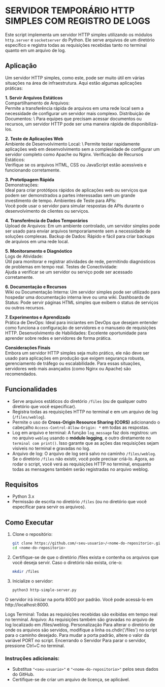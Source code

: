 # SERVIDOR TEMPORÁRIO HTTP SIMPLES COM REGISTRO DE LOGS
<p align="justify">
   
Este script implementa um servidor HTTP simples utilizando os módulos `http.server` e `socketserver` do Python. 
Ele serve arquivos de um diretório específico e registra todas as requisições recebidas tanto no terminal quanto em um arquivo de log.

## Aplicação

Um servidor HTTP simples, como este, pode ser muito útil em várias situações na área de infraestrutura. 
Aqui estão algumas aplicações práticas:

**1. Servir Arquivos Estáticos** \
   Compartilhamento de Arquivos: \
   Permite a transferência rápida de arquivos em uma rede local sem a necessidade de configurar um servidor mais complexo.
   Distribuição de Documentos: \ 
   Para equipes que precisam acessar documentos ou recursos, um servidor HTTP pode ser uma maneira rápida de disponibilizá-los.

**2. Teste de Aplicações Web** \
   Ambiente de Desenvolvimento Local: \ 
   Permite testar rapidamente aplicações web em desenvolvimento sem a complexidade de configurar um servidor completo como Apache ou Nginx.
   Verificação de Recursos Estáticos: \
   Verifique se os arquivos HTML, CSS ou JavaScript estão acessíveis e funcionando corretamente.

**3. Prototipagem Rápida** \
   Demonstrações: \
   Ideal para criar protótipos rápidos de aplicações web ou serviços que podem ser demonstrados a partes interessadas sem um grande investimento de tempo.
   Ambientes de Teste para APIs: \
   Você pode usar o servidor para simular respostas de APIs durante o desenvolvimento de clientes ou serviços.

**4. Transferência de Dados Temporários** \
   Upload de Arquivos: Em um ambiente controlado, um servidor simples pode ser usado para enviar arquivos temporariamente sem a necessidade de soluções complexas.
   Backup de Dados: Rápido e fácil para criar backups de arquivos em uma rede local.

**5. Monitoramento e Diagnóstico** \
   Logs de Atividade: \
   Útil para monitorar e registrar atividades de rede, permitindo diagnósticos de problemas em tempo real.
   Testes de Conectividade: \
   Ajuda a verificar se um servidor ou serviço pode ser acessado corretamente.

**6. Documentação e Recursos** \
   Wiki ou Documentação Interna: Um servidor simples pode ser utilizado para hospedar uma documentação interna leve ou uma wiki.
   Dashboards de Status: Pode servir páginas HTML simples que exibem o status de serviços ou outros recursos.

**7. Experimentos e Aprendizado** \
   Prática de DevOps: Ideal para iniciantes em DevOps que desejam entender como funciona a configuração de servidores e o manuseio de requisições HTTP.
   Desenvolvimento de Habilidades: Excelente oportunidade para aprender sobre redes e servidores de forma prática.

**Considerações Finais** \
   Embora um servidor HTTP simples seja muito prático, ele não deve ser usado para aplicações em produção que exigem segurança robusta, gerenciamento de tráfego ou escalabilidade. Para essas situações, servidores web mais avançados (como Nginx ou Apache) são recomendados.

## Funcionalidades

- Serve arquivos estáticos do diretório `/files` (ou de qualquer outro diretório que você especificar).
- Registra todas as requisições HTTP no terminal e em um arquivo de log (`/files/weblog`).
- Permite o uso de **Cross-Origin Resource Sharing (CORS)** adicionando o cabeçalho `Access-Control-Allow-Origin: *` em todas as respostas.
- Log em arquivo e terminal: A função `log_message` faz dois registros: um no arquivo `weblog` usando o **módulo logging**, e outro diretamente no `terminal com print()`. 
Isso garante que as ações das requisições sejam visíveis no terminal e gravadas no log.
- Arquivo de log: O arquivo de log será salvo no caminho `/files/weblog`. Se o diretório `/files` não existir, você pode precisar criá-lo.
Agora, ao rodar o script, você verá as requisições HTTP no terminal, enquanto todas as mensagens também serão registradas no arquivo weblog.

## Requisitos

- Python 3.x
- Permissão de escrita no diretório `/files` (ou no diretório que você especificar para servir os arquivos).

## Como Executar

1. Clone o repositório:
   ```bash
   git clone https://github.com/<seu-usuario>/<nome-do-repositorio>.git
   cd <nome-do-repositorio>
2. Certifique-se de que o diretório /files exista e contenha os arquivos que você deseja servir. Caso o diretório não exista, crie-o:

   ```bash
   mkdir /files
    ```
3. Inicialize o servidor:

   ```bash
   python3 http-simple-server.py
   ```
O servidor irá iniciar na porta 8000 por padrão. Você pode acessá-lo em http://localhost:8000.

Logs
Terminal: Todas as requisições recebidas são exibidas em tempo real no terminal.
Arquivo: As requisições também são gravadas no arquivo de log localizado em /files/weblog.
Personalização
Para alterar o diretório de onde os arquivos são servidos, modifique a linha os.chdir('/files') no script para o caminho desejado.
Para mudar a porta padrão, altere o valor da variável PORT no script.
Encerrando o Servidor
Para parar o servidor, pressione Ctrl+C no terminal.

### Instruções adicionais:
- Substitua `"<seu-usuario>"` e `"<nome-do-repositorio>"` pelos seus dados do GitHub.
- Certifique-se de criar um arquivo de licença, se aplicável.

</p>
